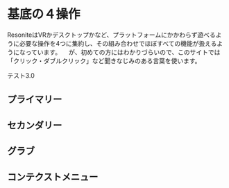 # 基底の４操作
ResoniteはVRかデスクトップかなど、プラットフォームにかかわらず遊べるように必要な操作を4つに集約し、その組み合わせでほぼすべての機能が扱えるようになっています。
　が、初めての方にはわかりづらいので、このサイトでは「クリック・ダブルクリック」など聞きなじみのある言葉を使います。

テスト3.0

## プライマリー　
## セカンダリー
## グラブ
## コンテクストメニュー